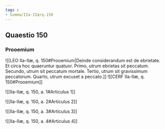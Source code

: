 ```yaml
---
tags : 
- Summa/IIa-IIæ/q.150
---
```


## Quaestio 150

### Prooemium

![[LEO IIa-IIæ, q. 150#Prooemium|Deinde considerandum est de ebrietate. Et circa hoc quaeruntur quatuor. Primo, utrum ebrietas sit peccatum. Secundo, utrum sit peccatum mortale. Tertio, utrum sit gravissimum peccatorum. Quarto, utrum excuset a peccato.]]
![[CERF IIa-IIæ, q. 150#Prooemium]]

![[IIa-IIæ, q. 150, a. 1#Articulus 1]]

![[IIa-IIæ, q. 150, a. 2#Articulus 2]]

![[IIa-IIæ, q. 150, a. 3#Articulus 3]]

![[IIa-IIæ, q. 150, a. 4#Articulus 4]]

